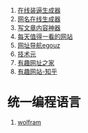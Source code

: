 1. [在线装逼生成器](http://zb.yuanrenbang.com/)
2. [网名在线生成器](https://www.qmsjmfb.com/)
3. [写文章内容神器](https://www.5ce.com/)
4. [每天值得一看的网站](https://www.zhihu.com/question/26440561)
5. [网址导航egouz
   ](https://www.egouz.com/)
6. [技术元](http://51otech.com/index)
7. [有趣网址之家](https://youquhome.com/)
8. [有趣网站-知乎](https://www.zhihu.com/question/19595234)

# 统一编程语言

1. [wolfram](https://www.wolfram.com/open-materials/index.zh.php?source=footer)
